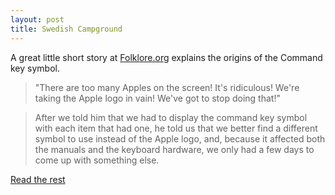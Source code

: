 ```yaml
---
layout: post
title: Swedish Campground
---
```

A great little short story at [Folklore.org](http://www.folklore.org) explains the origins of the Command key symbol.

>"There are too many Apples on the screen! It's ridiculous! We're taking the Apple logo in vain! We've got to stop doing that!"

>After we told him that we had to display the command key symbol with each item that had one, he told us that we better find a different symbol to use instead of the Apple logo, and, because it affected both the manuals and the keyboard hardware, we only had a few days to come up with something else.

[Read the rest](http://folklore.org/StoryView.py?project=Macintosh&story=Swedish_Campground.txt)
